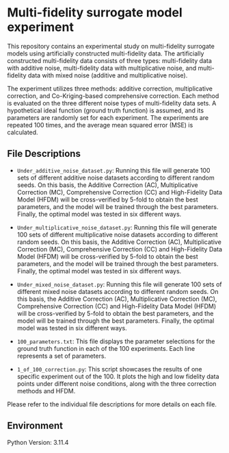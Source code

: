 # Multi-fidelity surrogate model experiment

This repository contains an experimental study on multi-fidelity surrogate models using artificially constructed multi-fidelity data. The artificially constructed multi-fidelity data consists of three types: multi-fidelity data with additive noise, multi-fidelity data with multiplicative noise, and multi-fidelity data with mixed noise (additive and multiplicative noise).

The experiment utilizes three methods: additive correction, multiplicative correction, and Co-Kriging-based comprehensive correction. Each method is evaluated on the three different noise types of multi-fidelity data sets. A hypothetical ideal function (ground truth function) is assumed, and its parameters are randomly set for each experiment. The experiments are repeated 100 times, and the average mean squared error (MSE) is calculated.

## File Descriptions

- `Under_additive_noise_dataset.py`: Running this file will generate 100 sets of different additive noise datasets according to different random seeds. On this basis, the Additive Correction (AC), Multiplicative Correction (MC), Comprehensive Correction (CC) and High-Fidelity Data Model (HFDM) will be cross-verified by 5-fold to obtain the best parameters, and the model will be trained through the best parameters. Finally, the optimal model was tested in six different ways.

- `Under_multiplicative_noise_dataset.py`: Running this file will generate 100 sets of different multiplicative noise datasets according to different random seeds. On this basis, the Additive Correction (AC), Multiplicative Correction (MC), Comprehensive Correction (CC) and High-Fidelity Data Model (HFDM) will be cross-verified by 5-fold to obtain the best parameters, and the model will be trained through the best parameters. Finally, the optimal model was tested in six different ways.

- `Under_mixed_noise_dataset.py`: Running this file will generate 100 sets of different mixed noise datasets according to different random seeds. On this basis, the Additive Correction (AC), Multiplicative Correction (MC), Comprehensive Correction (CC) and High-Fidelity Data Model (HFDM) will be cross-verified by 5-fold to obtain the best parameters, and the model will be trained through the best parameters. Finally, the optimal model was tested in six different ways.

- `100_parameters.txt`: This file displays the parameter selections for the ground truth function in each of the 100 experiments. Each line represents a set of parameters.

- `1_of_100_correction.py`: This script showcases the results of one specific experiment out of the 100. It plots the high and low fidelity data points under different noise conditions, along with the three correction methods and HFDM.

Please refer to the individual file descriptions for more details on each file.

## Environment
Python Version: 3.11.4




